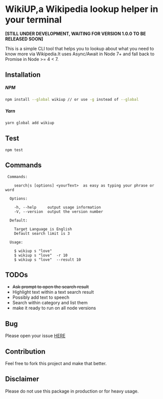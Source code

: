 # WikiUP,a Wikipedia lookup helper in your terminal

**[STILL UNDER DEVELOPMENT, WAITING FOR VERSION 1.0.0 TO BE RELEASED SOON]**

This is a simple CLI tool that helps you to lookup about what you need to know more via Wikipedia.It uses
Async/Await in Node 7+ and fall back to Promise in Node >= 4 < 7.

## Installation

##### NPM 
````bash
npm install --global wikiup // or use -g instead of --global
````
##### Yarn 
````bash
yarn global add wikiup 
````
## Test

````
npm test
````

## Commands
````
 Commands:

    search|s [options] <yourText>  as easy as typing your phrase or word

  Options:

    -h, --help     output usage information
    -V, --version  output the version number

  Default:

    Target Language is English
    Default search limit is 3

  Usage:

    $ wikiup s "love" 
    $ wikiup s "love"  -r 10
    $ wikiup s "love"  --result 10

````
## TODOs
* <strike>Ask prompt to open the search result</strike>
* Highlight text within a text search result
* Possibly add text to speech
* Search within category and list them 
* make it ready to run on all node versions

## Bug

Please open your issue [HERE](https://github.com/mhadaily/wikiup/issues)

## Contribution

Feel free to fork this project and make that better.

## Disclaimer 

Please do not use this package in production or for heavy usage.
